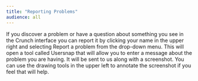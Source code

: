 ```yaml
---
title: "Reporting Problems"
audience: all
---
```


If you discover a problem or have a question about something you see in the
Crunch interface you can report it by clicking your name in the upper right
and selecting Report a problem from the drop-down menu. This will open a tool
called Usersnap that will allow you to enter a message about the problem you
are having. It will be sent to us along with a screenshot. You can use the
drawing tools in the upper left to annotate the screenshot if you feel that
will help.

